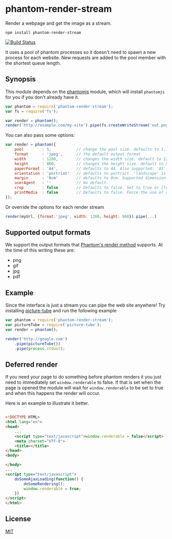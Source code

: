 # phantom-render-stream

Render a webpage and get the image as a stream.

	npm install phantom-render-stream

[![Build Status](https://travis-ci.org/e-conomic/phantom-render-stream.png)](https://travis-ci.org/e-conomic/phantom-render-stream)

It uses a pool of phantom processes so it doesn't need to spawn a new process for each website.
New requests are added to the pool member with the shortest queue length.

## Synopsis

This module depends on the [phantomjs](https://www.npmjs.org/package/phantomjs) module, which will install
`phantomjs` for you if you don't already have it.

``` js
var phantom = require('phantom-render-stream');
var fs = require('fs');

var render = phantom();
render('http://example.com/my-site').pipe(fs.createWriteStream('out.png'));
```

You can also pass some options:

``` js
var render = phantom({
	pool        : 5,           // change the pool size. defaults to 1,
	format      : 'jpeg',      // the default output format
	width       : 1280,        // changes the width size. default to 1280
	height      : 800,         // changes the height size. default to 960
	paperFormat : 'A4',        // defaults to A4. Also supported: 'A3', 'A4', 'A5', 'Legal', 'Letter', 'Tabloid'.
	orientation : 'portriat'   // defaults to portrait. 'landscape' is also valid
	margin      : '0cm'        // defaults to 0cm. Supported dimension units are: 'mm', 'cm', 'in', 'px'. No unit means 'px'.
	userAgent   : ''           // No default.
	crop        : false        // Defaults to false. Set to true or {top:5, left:5} to add margin
	printMedia  : false        // Defaults to false. Force the use of a print stylesheet.
});
```

Or override the options for each render stream

``` js
render(myUrl, {format:'jpeg', width: 1280, height: 960}).pipe(...)
```

## Supported output formats

We support the output formats that [Phantom's render method](http://phantomjs.org/api/webpage/method/render.html)
supports. At the time of this writing these are:

 * png
 * gif
 * jpg
 * pdf

## Example

Since the interface is just a stream you can pipe the web site anywhere!
Try installing [picture-tube](https://github.com/substack/picture-tube) and run the following example

``` js
var phantom = require('phantom-render-stream');
var pictureTube = require('picture-tube');
var render = phantom();

render('http://google.com')
	.pipe(pictureTube())
	.pipe(process.stdout);
```

## Deferred render

If you need your page to do something before phantom renders it you just need to immediately set
`window.renderable` to false. If that is set when the page is opened the module will wait for 
`window.renderable` to be set to true and when this happens the render will occur.

Here is an example to illustrate it better.

```html

<!DOCTYPE HTML>
<html lang="en">
<head>
	...
	<script type="text/javascript">window.renderable = false</script>
	<meta charset="UTF-8">
	<title></title>
</head>
<body>

</body>
...
<script type="text/javascript">
	doSomeAjaxLoading(function() {
		doSomeRendering();
		window.renderable = true;
	})
</script>
</html>

```

## License

[MIT](http://opensource.org/licenses/MIT)
